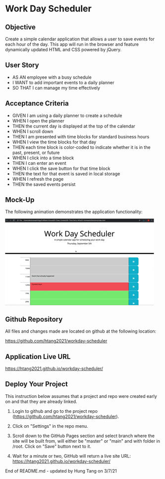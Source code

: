 # Work Day Scheduler

## Objective
Create a simple calendar application that allows a user to save events for each hour of the day. This app will run in the browser and feature dynamically updated HTML and CSS powered by jQuery.

## User Story
- AS AN employee with a busy schedule
- I WANT to add important events to a daily planner
- SO THAT I can manage my time effectively

## Acceptance Criteria
- GIVEN I am using a daily planner to create a schedule
- WHEN I open the planner
- THEN the current day is displayed at the top of the calendar
- WHEN I scroll down
- THEN I am presented with time blocks for standard business hours
- WHEN I view the time blocks for that day
- THEN each time block is color-coded to indicate whether it is in the past, present, or future
- WHEN I click into a time block
- THEN I can enter an event
- WHEN I click the save button for that time block
- THEN the text for that event is saved in local storage
- WHEN I refresh the page
- THEN the saved events persist

## Mock-Up
The following animation demonstrates the application functionality:

![](assets/images/05-third-party-apis-homework-demo.gif)

## Github Repository
All files and changes made are located on github at the following location:

https://github.com/htang2021/workday-scheduler

## Application Live URL
https://htang2021.github.io/workday-scheduler/

## Deploy Your Project
This instruction below assumes that a project and repo were created early on and that they are already linked.
1. Login to github and go to the project repo (https://github.com/htang2021/workday-scheduler).

2. Click on "Settings" in the repo menu.

3. Scroll down to the GitHub Pages section and select branch where the site will be built from, will either be "master" or "main" and with folder in /root.  Click on "Save" button next to it.

4. Wait for a minute or two, GitHub will return a live site URL:
https://htang2021.github.io/workday-scheduler/

End of README.md - updated by Hung Tang on 3/7/21
